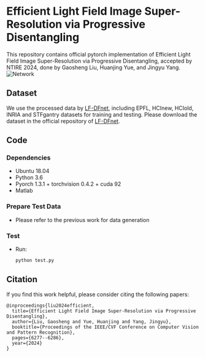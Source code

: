 # Efficient Light Field Image Super-Resolution via Progressive Disentangling

This repository contains official pytorch implementation of Efficient Light Field Image Super-Resolution via Progressive Disentangling, accepted by NTIRE 2024, done by Gaosheng Liu, Huanjing Yue, and Jingyu Yang.
![Network](https://github.com/GaoshengLiu/LF-DGNet/blob/main/fig/PDistgNet.jpg)  

## Dataset
We use the processed data by [LF-DFnet](https://ieeexplore.ieee.org/stamp/stamp.jsp?tp=&arnumber=9286855), including EPFL, HCInew, HCIold, INRIA and STFgantry datasets for training and testing. Please download the dataset in the official repository of [LF-DFnet](https://github.com/YingqianWang/LF-DFnet).
## Code
### Dependencies
* Ubuntu 18.04
* Python 3.6
* Pyorch 1.3.1 + torchvision 0.4.2 + cuda 92
* Matlab
### Prepare Test Data
* Please refer to the previous work for data generation
### Test
* Run:
  ```python
  python test.py

## Citation
If you find this work helpful, please consider citing the following papers:<br> 
```Citation
@inproceedings{liu2024efficient,
  title={Efficient Light Field Image Super-Resolution via Progressive Disentangling},
  author={Liu, Gaosheng and Yue, Huanjing and Yang, Jingyu},
  booktitle={Proceedings of the IEEE/CVF Conference on Computer Vision and Pattern Recognition},
  pages={6277--6286},
  year={2024}
}
```


